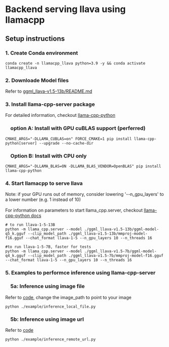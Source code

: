 # Backend serving llava using llamacpp

## Setup instructions

### 1. Create Conda environment
```
conda create -n llamacpp_llava python=3.9 -y && conda activate llamacpp_llava
```

### 2. Downloade Model files
Refer to [ggml_llava-v1.5-13b/README.md](ggml_llava-v1.5-13b/README.md)

### 3. Install llama-cpp-server package
For detailed information, checkout [llama-cpp-python](https://github.com/abetlen/llama-cpp-python)

###  &emsp;option A: Install with GPU cuBLAS support (perferred)
```
CMAKE_ARGS="-DLLAMA_CUBLAS=on" FORCE_CMAKE=1 pip install llama-cpp-python[server] --upgrade --no-cache-dir
```

###  &emsp;Option B: Install with CPU only
```
CMAKE_ARGS="-DLLAMA_BLAS=ON -DLLAMA_BLAS_VENDOR=OpenBLAS" pip install llama-cpp-python
```

### 4. Start llamacpp to serve llava
Note: if your GPU runs out of memory, consider lowering '--n_gpu_layers' to a lower number (e.g. 1 instead of 10) <br><br>
For information on parameters to start llama_cpp.server, checkout [llama-cpp-python docs](https://llama-cpp-python.readthedocs.io/en/latest/api-reference/)
```
# to run llava-1-5-13B
python -m llama_cpp.server --model ./ggml_llava-v1.5-13b/ggml-model-q5_k.gguf --clip_model_path ./ggml_llava-v1.5-13b/mmproj-model-f16.gguf --chat_format llava-1-5 --n_gpu_layers 10 --n_threads 16

#to run llava-1-5-7B, faster for tests
python -m llama_cpp.server --model ./ggml_llava-v1.5-7b/ggml-model-q4_k.gguf --clip_model_path ./ggml_llava-v1.5-7b/mmproj-model-f16.gguf --chat_format llava-1-5 --n_gpu_layers 10 --n_threads 16
```

### 5. Examples to performce inference using llama-cpp-server

###  &emsp;5a: Inference using image file
Refer to [code](example/inference_local_file.py), change the image_path to point to your image
```
python ./example/inference_local_file.py
```

###  &emsp;5b: Inference using image url
Refer to [code](example/inference_remote_url.py)
```
python ./example/inference_remote_url.py
```
